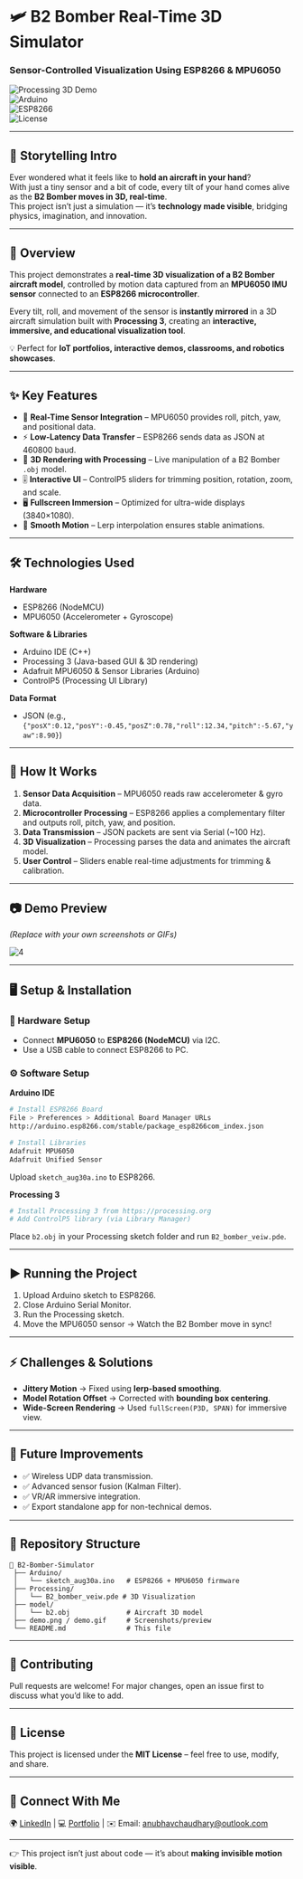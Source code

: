 # 🛩️ B2 Bomber Real-Time 3D Simulator
### Sensor-Controlled Visualization Using ESP8266 & MPU6050  

![Processing 3D Demo](https://img.shields.io/badge/Processing-3D-blue)  
![Arduino](https://img.shields.io/badge/Arduino-IDE-green)  
![ESP8266](https://img.shields.io/badge/ESP8266-IoT-orange)  
![License](https://img.shields.io/badge/License-MIT-brightgreen)  

---

## 🌌 Storytelling Intro  
Ever wondered what it feels like to **hold an aircraft in your hand**?  
With just a tiny sensor and a bit of code, every tilt of your hand comes alive as the **B2 Bomber moves in 3D, real-time**.  
This project isn’t just a simulation — it’s **technology made visible**, bridging physics, imagination, and innovation.  

---

## 📌 Overview  
This project demonstrates a **real-time 3D visualization of a B2 Bomber aircraft model**, controlled by motion data captured from an **MPU6050 IMU sensor** connected to an **ESP8266 microcontroller**.  

Every tilt, roll, and movement of the sensor is **instantly mirrored** in a 3D aircraft simulation built with **Processing 3**, creating an **interactive, immersive, and educational visualization tool**.  

💡 Perfect for **IoT portfolios, interactive demos, classrooms, and robotics showcases**.  

---

## ✨ Key Features  
- 📡 **Real-Time Sensor Integration** – MPU6050 provides roll, pitch, yaw, and positional data.  
- ⚡ **Low-Latency Data Transfer** – ESP8266 sends data as JSON at 460800 baud.  
- 🎨 **3D Rendering with Processing** – Live manipulation of a B2 Bomber `.obj` model.  
- 🎚️ **Interactive UI** – ControlP5 sliders for trimming position, rotation, zoom, and scale.  
- 🖥️ **Fullscreen Immersion** – Optimized for ultra-wide displays (3840×1080).  
- 🔄 **Smooth Motion** – Lerp interpolation ensures stable animations.  

---

## 🛠️ Technologies Used  
**Hardware**  
- ESP8266 (NodeMCU)  
- MPU6050 (Accelerometer + Gyroscope)  

**Software & Libraries**  
- Arduino IDE (C++)  
- Processing 3 (Java-based GUI & 3D rendering)  
- Adafruit MPU6050 & Sensor Libraries (Arduino)  
- ControlP5 (Processing UI Library)  

**Data Format**  
- JSON (e.g., `{"posX":0.12,"posY":-0.45,"posZ":0.78,"roll":12.34,"pitch":-5.67,"yaw":8.90}`)  

---

## 🚀 How It Works  
1. **Sensor Data Acquisition** – MPU6050 reads raw accelerometer & gyro data.  
2. **Microcontroller Processing** – ESP8266 applies a complementary filter and outputs roll, pitch, yaw, and position.  
3. **Data Transmission** – JSON packets are sent via Serial (~100 Hz).  
4. **3D Visualization** – Processing parses the data and animates the aircraft model.  
5. **User Control** – Sliders enable real-time adjustments for trimming & calibration.  

---

## 📷 Demo Preview  
*(Replace with your own screenshots or GIFs)*  

![4](https://github.com/user-attachments/assets/e9325303-5187-44d7-94a8-9780a9ead9a0)

---

## 🖥️ Setup & Installation  

### 🔧 Hardware Setup  
- Connect **MPU6050** to **ESP8266 (NodeMCU)** via I2C.  
- Use a USB cable to connect ESP8266 to PC.  

### ⚙️ Software Setup  
**Arduino IDE**  
```bash
# Install ESP8266 Board
File > Preferences > Additional Board Manager URLs
http://arduino.esp8266.com/stable/package_esp8266com_index.json

# Install Libraries
Adafruit MPU6050
Adafruit Unified Sensor
```
Upload `sketch_aug30a.ino` to ESP8266.  

**Processing 3**  
```bash
# Install Processing 3 from https://processing.org
# Add ControlP5 library (via Library Manager)
```
Place `b2.obj` in your Processing sketch folder and run `B2_bomber_veiw.pde`.  

---

## ▶️ Running the Project  
1. Upload Arduino sketch to ESP8266.  
2. Close Arduino Serial Monitor.  
3. Run the Processing sketch.  
4. Move the MPU6050 sensor → Watch the B2 Bomber move in sync!  

---

## ⚡ Challenges & Solutions  
- **Jittery Motion** → Fixed using **lerp-based smoothing**.  
- **Model Rotation Offset** → Corrected with **bounding box centering**.  
- **Wide-Screen Rendering** → Used `fullScreen(P3D, SPAN)` for immersive view.  

---

## 🌟 Future Improvements  
- ✅ Wireless UDP data transmission.  
- ✅ Advanced sensor fusion (Kalman Filter).  
- ✅ VR/AR immersive integration.  
- ✅ Export standalone app for non-technical demos.  

---

## 📂 Repository Structure  
```
📁 B2-Bomber-Simulator
 ├── Arduino/
 │   └── sketch_aug30a.ino   # ESP8266 + MPU6050 firmware
 ├── Processing/
 │   └── B2_bomber_veiw.pde # 3D Visualization
 ├── model/
 │   └── b2.obj              # Aircraft 3D model
 ├── demo.png / demo.gif     # Screenshots/preview
 └── README.md               # This file
```

---

## 🤝 Contributing  
Pull requests are welcome! For major changes, open an issue first to discuss what you’d like to add.  

---

## 📜 License  
This project is licensed under the **MIT License** – feel free to use, modify, and share.  

---

## 🔗 Connect With Me  
🌍 [LinkedIn](www.linkedin.com/in/anubhav-chaudhary-595557319) | 💻 [Portfolio]([https://github.com/](https://github.com/AnubhavChaudharyIoT)) | ✉️ Email: anubhavchaudhary@outlook.com 

---

👉 This project isn’t just about code — it’s about **making invisible motion visible**.  
